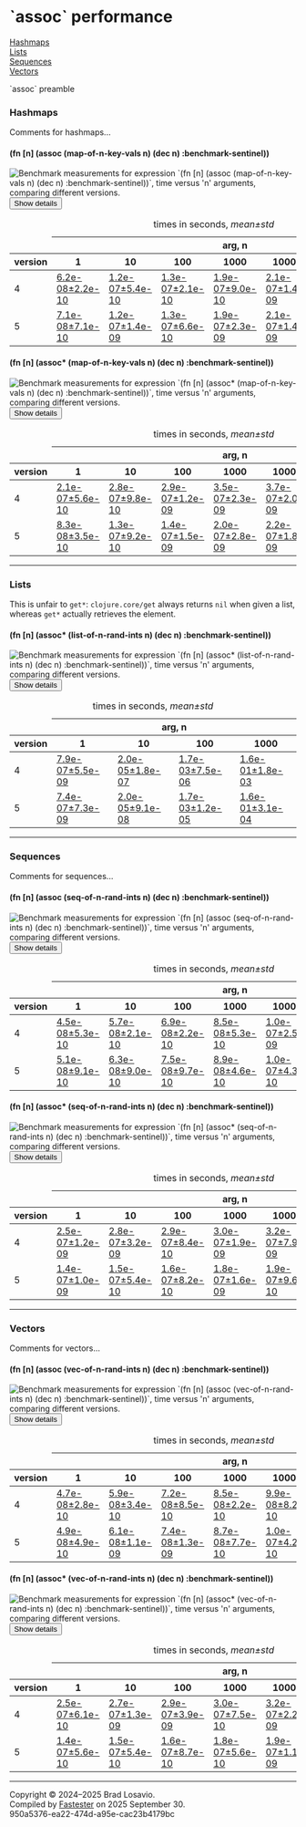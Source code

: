 
  <body>
    <h1>
      `assoc` performance
    </h1>
    <div>
      <a href="#group-0">Hashmaps</a><br>
      <a href="#group-1">Lists</a><br>
      <a href="#group-2">Sequences</a><br>
      <a href="#group-3">Vectors</a>
    </div>
    <div>
      <p>
        `assoc` preamble
      </p>
    </div>
    <section>
      <h3 id="group-0">
        Hashmaps
      </h3>
      <div>
        <p>
          Comments for hashmaps...
        </p>
      </div>
      <div>
        <h4 id="group-0-fexpr-0">
          (fn [n] (assoc (map-of-n-key-vals n) (dec n) :benchmark-sentinel))
        </h4><img alt=
        "Benchmark measurements for expression `(fn [n] (assoc (map-of-n-key-vals n) (dec n) :benchmark-sentinel))`, time versus &apos;n&apos; arguments, comparing different versions."
        src="img_assoc/group-0-fexpr-0.svg"><button class="collapser" type="button">Show details</button>
        <div class="collapsable">
          <table>
            <caption>
              times in seconds, <em>mean±std</em>
            </caption>
            <thead>
              <tr>
                <td></td>
                <th colspan="7">
                  arg, n
                </th>
              </tr>
              <tr>
                <th>
                  version
                </th>
                <th>
                  1
                </th>
                <th>
                  10
                </th>
                <th>
                  100
                </th>
                <th>
                  1000
                </th>
                <th>
                  10000
                </th>
                <th>
                  100000
                </th>
                <th>
                  1000000
                </th>
              </tr>
            </thead>
            <tr>
              <td>
                4
              </td>
              <td>
                <a href="https://github.com/blosavio/fn-in/blob/master/resources/fn_in_performance/assoc/version 4/test-4.edn">6.2e-08±2.2e-10</a>
              </td>
              <td>
                <a href="https://github.com/blosavio/fn-in/blob/master/resources/fn_in_performance/assoc/version 4/test-5.edn">1.2e-07±5.4e-10</a>
              </td>
              <td>
                <a href="https://github.com/blosavio/fn-in/blob/master/resources/fn_in_performance/assoc/version 4/test-6.edn">1.3e-07±2.1e-10</a>
              </td>
              <td>
                <a href="https://github.com/blosavio/fn-in/blob/master/resources/fn_in_performance/assoc/version 4/test-7.edn">1.9e-07±9.0e-10</a>
              </td>
              <td>
                <a href="https://github.com/blosavio/fn-in/blob/master/resources/fn_in_performance/assoc/version 4/test-8.edn">2.1e-07±1.4e-09</a>
              </td>
              <td>
                <a href="https://github.com/blosavio/fn-in/blob/master/resources/fn_in_performance/assoc/version 4/test-9.edn">2.4e-07±1.7e-09</a>
              </td>
              <td>
                <a href="https://github.com/blosavio/fn-in/blob/master/resources/fn_in_performance/assoc/version 4/test-10.edn">2.8e-07±2.2e-09</a>
              </td>
            </tr>
            <tr>
              <td>
                5
              </td>
              <td>
                <a href="https://github.com/blosavio/fn-in/blob/master/resources/fn_in_performance/assoc/version 5/test-4.edn">7.1e-08±7.1e-10</a>
              </td>
              <td>
                <a href="https://github.com/blosavio/fn-in/blob/master/resources/fn_in_performance/assoc/version 5/test-5.edn">1.2e-07±1.4e-09</a>
              </td>
              <td>
                <a href="https://github.com/blosavio/fn-in/blob/master/resources/fn_in_performance/assoc/version 5/test-6.edn">1.3e-07±6.6e-10</a>
              </td>
              <td>
                <a href="https://github.com/blosavio/fn-in/blob/master/resources/fn_in_performance/assoc/version 5/test-7.edn">1.9e-07±2.3e-09</a>
              </td>
              <td>
                <a href="https://github.com/blosavio/fn-in/blob/master/resources/fn_in_performance/assoc/version 5/test-8.edn">2.1e-07±1.4e-09</a>
              </td>
              <td>
                <a href="https://github.com/blosavio/fn-in/blob/master/resources/fn_in_performance/assoc/version 5/test-9.edn">2.4e-07±8.9e-10</a>
              </td>
              <td>
                <a href="https://github.com/blosavio/fn-in/blob/master/resources/fn_in_performance/assoc/version 5/test-10.edn">2.7e-07±1.1e-09</a>
              </td>
            </tr>
          </table>
        </div>
        <h4 id="group-0-fexpr-1">
          (fn [n] (assoc* (map-of-n-key-vals n) (dec n) :benchmark-sentinel))
        </h4><img alt=
        "Benchmark measurements for expression `(fn [n] (assoc* (map-of-n-key-vals n) (dec n) :benchmark-sentinel))`, time versus &apos;n&apos; arguments, comparing different versions."
        src="img_assoc/group-0-fexpr-1.svg"><button class="collapser" type="button">Show details</button>
        <div class="collapsable">
          <table>
            <caption>
              times in seconds, <em>mean±std</em>
            </caption>
            <thead>
              <tr>
                <td></td>
                <th colspan="7">
                  arg, n
                </th>
              </tr>
              <tr>
                <th>
                  version
                </th>
                <th>
                  1
                </th>
                <th>
                  10
                </th>
                <th>
                  100
                </th>
                <th>
                  1000
                </th>
                <th>
                  10000
                </th>
                <th>
                  100000
                </th>
                <th>
                  1000000
                </th>
              </tr>
            </thead>
            <tr>
              <td>
                4
              </td>
              <td>
                <a href="https://github.com/blosavio/fn-in/blob/master/resources/fn_in_performance/assoc/version 4/test-18.edn">2.1e-07±5.6e-10</a>
              </td>
              <td>
                <a href="https://github.com/blosavio/fn-in/blob/master/resources/fn_in_performance/assoc/version 4/test-19.edn">2.8e-07±9.8e-10</a>
              </td>
              <td>
                <a href="https://github.com/blosavio/fn-in/blob/master/resources/fn_in_performance/assoc/version 4/test-20.edn">2.9e-07±1.2e-09</a>
              </td>
              <td>
                <a href="https://github.com/blosavio/fn-in/blob/master/resources/fn_in_performance/assoc/version 4/test-21.edn">3.5e-07±2.3e-09</a>
              </td>
              <td>
                <a href="https://github.com/blosavio/fn-in/blob/master/resources/fn_in_performance/assoc/version 4/test-22.edn">3.7e-07±2.0e-09</a>
              </td>
              <td>
                <a href="https://github.com/blosavio/fn-in/blob/master/resources/fn_in_performance/assoc/version 4/test-23.edn">4.1e-07±3.1e-09</a>
              </td>
              <td>
                <a href="https://github.com/blosavio/fn-in/blob/master/resources/fn_in_performance/assoc/version 4/test-24.edn">4.5e-07±1.6e-09</a>
              </td>
            </tr>
            <tr>
              <td>
                5
              </td>
              <td>
                <a href="https://github.com/blosavio/fn-in/blob/master/resources/fn_in_performance/assoc/version 5/test-18.edn">8.3e-08±3.5e-10</a>
              </td>
              <td>
                <a href="https://github.com/blosavio/fn-in/blob/master/resources/fn_in_performance/assoc/version 5/test-19.edn">1.3e-07±9.2e-10</a>
              </td>
              <td>
                <a href="https://github.com/blosavio/fn-in/blob/master/resources/fn_in_performance/assoc/version 5/test-20.edn">1.4e-07±1.5e-09</a>
              </td>
              <td>
                <a href="https://github.com/blosavio/fn-in/blob/master/resources/fn_in_performance/assoc/version 5/test-21.edn">2.0e-07±2.8e-09</a>
              </td>
              <td>
                <a href="https://github.com/blosavio/fn-in/blob/master/resources/fn_in_performance/assoc/version 5/test-22.edn">2.2e-07±1.8e-09</a>
              </td>
              <td>
                <a href="https://github.com/blosavio/fn-in/blob/master/resources/fn_in_performance/assoc/version 5/test-23.edn">2.5e-07±3.6e-09</a>
              </td>
              <td>
                <a href="https://github.com/blosavio/fn-in/blob/master/resources/fn_in_performance/assoc/version 5/test-24.edn">2.8e-07±2.9e-09</a>
              </td>
            </tr>
          </table>
        </div>
      </div>
      <hr>
      <h3 id="group-1">
        Lists
      </h3>
      <div>
        <p>
          This is unfair to <code>get*</code>: <code>clojure.core/get</code> always returns <code>nil</code> when given a list, whereas <code>get*</code>
          actually retrieves the element.
        </p>
      </div>
      <div>
        <h4 id="group-1-fexpr-0">
          (fn [n] (assoc* (list-of-n-rand-ints n) (dec n) :benchmark-sentinel))
        </h4><img alt=
        "Benchmark measurements for expression `(fn [n] (assoc* (list-of-n-rand-ints n) (dec n) :benchmark-sentinel))`, time versus &apos;n&apos; arguments, comparing different versions."
        src="img_assoc/group-1-fexpr-0.svg"><button class="collapser" type="button">Show details</button>
        <div class="collapsable">
          <table>
            <caption>
              times in seconds, <em>mean±std</em>
            </caption>
            <thead>
              <tr>
                <td></td>
                <th colspan="4">
                  arg, n
                </th>
              </tr>
              <tr>
                <th>
                  version
                </th>
                <th>
                  1
                </th>
                <th>
                  10
                </th>
                <th>
                  100
                </th>
                <th>
                  1000
                </th>
              </tr>
            </thead>
            <tr>
              <td>
                4
              </td>
              <td>
                <a href="https://github.com/blosavio/fn-in/blob/master/resources/fn_in_performance/assoc/version 4/test-0.edn">7.9e-07±5.5e-09</a>
              </td>
              <td>
                <a href="https://github.com/blosavio/fn-in/blob/master/resources/fn_in_performance/assoc/version 4/test-1.edn">2.0e-05±1.8e-07</a>
              </td>
              <td>
                <a href="https://github.com/blosavio/fn-in/blob/master/resources/fn_in_performance/assoc/version 4/test-2.edn">1.7e-03±7.5e-06</a>
              </td>
              <td>
                <a href="https://github.com/blosavio/fn-in/blob/master/resources/fn_in_performance/assoc/version 4/test-3.edn">1.6e-01±1.8e-03</a>
              </td>
            </tr>
            <tr>
              <td>
                5
              </td>
              <td>
                <a href="https://github.com/blosavio/fn-in/blob/master/resources/fn_in_performance/assoc/version 5/test-0.edn">7.4e-07±7.3e-09</a>
              </td>
              <td>
                <a href="https://github.com/blosavio/fn-in/blob/master/resources/fn_in_performance/assoc/version 5/test-1.edn">2.0e-05±9.1e-08</a>
              </td>
              <td>
                <a href="https://github.com/blosavio/fn-in/blob/master/resources/fn_in_performance/assoc/version 5/test-2.edn">1.7e-03±1.2e-05</a>
              </td>
              <td>
                <a href="https://github.com/blosavio/fn-in/blob/master/resources/fn_in_performance/assoc/version 5/test-3.edn">1.6e-01±3.1e-04</a>
              </td>
            </tr>
          </table>
        </div>
      </div>
      <hr>
      <h3 id="group-2">
        Sequences
      </h3>
      <div>
        <p>
          Comments for sequences...
        </p>
      </div>
      <div>
        <h4 id="group-2-fexpr-0">
          (fn [n] (assoc (seq-of-n-rand-ints n) (dec n) :benchmark-sentinel))
        </h4><img alt=
        "Benchmark measurements for expression `(fn [n] (assoc (seq-of-n-rand-ints n) (dec n) :benchmark-sentinel))`, time versus &apos;n&apos; arguments, comparing different versions."
        src="img_assoc/group-2-fexpr-0.svg"><button class="collapser" type="button">Show details</button>
        <div class="collapsable">
          <table>
            <caption>
              times in seconds, <em>mean±std</em>
            </caption>
            <thead>
              <tr>
                <td></td>
                <th colspan="7">
                  arg, n
                </th>
              </tr>
              <tr>
                <th>
                  version
                </th>
                <th>
                  1
                </th>
                <th>
                  10
                </th>
                <th>
                  100
                </th>
                <th>
                  1000
                </th>
                <th>
                  10000
                </th>
                <th>
                  100000
                </th>
                <th>
                  1000000
                </th>
              </tr>
            </thead>
            <tr>
              <td>
                4
              </td>
              <td>
                <a href="https://github.com/blosavio/fn-in/blob/master/resources/fn_in_performance/assoc/version 4/test-32.edn">4.5e-08±5.3e-10</a>
              </td>
              <td>
                <a href="https://github.com/blosavio/fn-in/blob/master/resources/fn_in_performance/assoc/version 4/test-33.edn">5.7e-08±2.1e-10</a>
              </td>
              <td>
                <a href="https://github.com/blosavio/fn-in/blob/master/resources/fn_in_performance/assoc/version 4/test-34.edn">6.9e-08±2.2e-10</a>
              </td>
              <td>
                <a href="https://github.com/blosavio/fn-in/blob/master/resources/fn_in_performance/assoc/version 4/test-35.edn">8.5e-08±5.3e-10</a>
              </td>
              <td>
                <a href="https://github.com/blosavio/fn-in/blob/master/resources/fn_in_performance/assoc/version 4/test-36.edn">1.0e-07±2.5e-09</a>
              </td>
              <td>
                <a href="https://github.com/blosavio/fn-in/blob/master/resources/fn_in_performance/assoc/version 4/test-37.edn">1.1e-07±2.0e-09</a>
              </td>
              <td>
                <a href="https://github.com/blosavio/fn-in/blob/master/resources/fn_in_performance/assoc/version 4/test-38.edn">1.3e-07±2.0e-09</a>
              </td>
            </tr>
            <tr>
              <td>
                5
              </td>
              <td>
                <a href="https://github.com/blosavio/fn-in/blob/master/resources/fn_in_performance/assoc/version 5/test-32.edn">5.1e-08±9.1e-10</a>
              </td>
              <td>
                <a href="https://github.com/blosavio/fn-in/blob/master/resources/fn_in_performance/assoc/version 5/test-33.edn">6.3e-08±9.0e-10</a>
              </td>
              <td>
                <a href="https://github.com/blosavio/fn-in/blob/master/resources/fn_in_performance/assoc/version 5/test-34.edn">7.5e-08±9.7e-10</a>
              </td>
              <td>
                <a href="https://github.com/blosavio/fn-in/blob/master/resources/fn_in_performance/assoc/version 5/test-35.edn">8.9e-08±4.6e-10</a>
              </td>
              <td>
                <a href="https://github.com/blosavio/fn-in/blob/master/resources/fn_in_performance/assoc/version 5/test-36.edn">1.0e-07±4.3e-10</a>
              </td>
              <td>
                <a href="https://github.com/blosavio/fn-in/blob/master/resources/fn_in_performance/assoc/version 5/test-37.edn">1.1e-07±8.1e-10</a>
              </td>
              <td>
                <a href="https://github.com/blosavio/fn-in/blob/master/resources/fn_in_performance/assoc/version 5/test-38.edn">1.3e-07±1.4e-09</a>
              </td>
            </tr>
          </table>
        </div>
        <h4 id="group-2-fexpr-1">
          (fn [n] (assoc* (seq-of-n-rand-ints n) (dec n) :benchmark-sentinel))
        </h4><img alt=
        "Benchmark measurements for expression `(fn [n] (assoc* (seq-of-n-rand-ints n) (dec n) :benchmark-sentinel))`, time versus &apos;n&apos; arguments, comparing different versions."
        src="img_assoc/group-2-fexpr-1.svg"><button class="collapser" type="button">Show details</button>
        <div class="collapsable">
          <table>
            <caption>
              times in seconds, <em>mean±std</em>
            </caption>
            <thead>
              <tr>
                <td></td>
                <th colspan="7">
                  arg, n
                </th>
              </tr>
              <tr>
                <th>
                  version
                </th>
                <th>
                  1
                </th>
                <th>
                  10
                </th>
                <th>
                  100
                </th>
                <th>
                  1000
                </th>
                <th>
                  10000
                </th>
                <th>
                  100000
                </th>
                <th>
                  1000000
                </th>
              </tr>
            </thead>
            <tr>
              <td>
                4
              </td>
              <td>
                <a href="https://github.com/blosavio/fn-in/blob/master/resources/fn_in_performance/assoc/version 4/test-25.edn">2.5e-07±1.2e-09</a>
              </td>
              <td>
                <a href="https://github.com/blosavio/fn-in/blob/master/resources/fn_in_performance/assoc/version 4/test-26.edn">2.8e-07±3.2e-09</a>
              </td>
              <td>
                <a href="https://github.com/blosavio/fn-in/blob/master/resources/fn_in_performance/assoc/version 4/test-27.edn">2.9e-07±8.4e-10</a>
              </td>
              <td>
                <a href="https://github.com/blosavio/fn-in/blob/master/resources/fn_in_performance/assoc/version 4/test-28.edn">3.0e-07±1.9e-09</a>
              </td>
              <td>
                <a href="https://github.com/blosavio/fn-in/blob/master/resources/fn_in_performance/assoc/version 4/test-29.edn">3.2e-07±7.9e-09</a>
              </td>
              <td>
                <a href="https://github.com/blosavio/fn-in/blob/master/resources/fn_in_performance/assoc/version 4/test-30.edn">3.4e-07±7.1e-10</a>
              </td>
              <td>
                <a href="https://github.com/blosavio/fn-in/blob/master/resources/fn_in_performance/assoc/version 4/test-31.edn">3.6e-07±4.9e-09</a>
              </td>
            </tr>
            <tr>
              <td>
                5
              </td>
              <td>
                <a href="https://github.com/blosavio/fn-in/blob/master/resources/fn_in_performance/assoc/version 5/test-25.edn">1.4e-07±1.0e-09</a>
              </td>
              <td>
                <a href="https://github.com/blosavio/fn-in/blob/master/resources/fn_in_performance/assoc/version 5/test-26.edn">1.5e-07±5.4e-10</a>
              </td>
              <td>
                <a href="https://github.com/blosavio/fn-in/blob/master/resources/fn_in_performance/assoc/version 5/test-27.edn">1.6e-07±8.2e-10</a>
              </td>
              <td>
                <a href="https://github.com/blosavio/fn-in/blob/master/resources/fn_in_performance/assoc/version 5/test-28.edn">1.8e-07±1.6e-09</a>
              </td>
              <td>
                <a href="https://github.com/blosavio/fn-in/blob/master/resources/fn_in_performance/assoc/version 5/test-29.edn">1.9e-07±9.6e-10</a>
              </td>
              <td>
                <a href="https://github.com/blosavio/fn-in/blob/master/resources/fn_in_performance/assoc/version 5/test-30.edn">2.0e-07±3.3e-09</a>
              </td>
              <td>
                <a href="https://github.com/blosavio/fn-in/blob/master/resources/fn_in_performance/assoc/version 5/test-31.edn">2.2e-07±1.2e-09</a>
              </td>
            </tr>
          </table>
        </div>
      </div>
      <hr>
      <h3 id="group-3">
        Vectors
      </h3>
      <div>
        <p>
          Comments for vectors...
        </p>
      </div>
      <div>
        <h4 id="group-3-fexpr-0">
          (fn [n] (assoc (vec-of-n-rand-ints n) (dec n) :benchmark-sentinel))
        </h4><img alt=
        "Benchmark measurements for expression `(fn [n] (assoc (vec-of-n-rand-ints n) (dec n) :benchmark-sentinel))`, time versus &apos;n&apos; arguments, comparing different versions."
        src="img_assoc/group-3-fexpr-0.svg"><button class="collapser" type="button">Show details</button>
        <div class="collapsable">
          <table>
            <caption>
              times in seconds, <em>mean±std</em>
            </caption>
            <thead>
              <tr>
                <td></td>
                <th colspan="7">
                  arg, n
                </th>
              </tr>
              <tr>
                <th>
                  version
                </th>
                <th>
                  1
                </th>
                <th>
                  10
                </th>
                <th>
                  100
                </th>
                <th>
                  1000
                </th>
                <th>
                  10000
                </th>
                <th>
                  100000
                </th>
                <th>
                  1000000
                </th>
              </tr>
            </thead>
            <tr>
              <td>
                4
              </td>
              <td>
                <a href="https://github.com/blosavio/fn-in/blob/master/resources/fn_in_performance/assoc/version 4/test-11.edn">4.7e-08±2.8e-10</a>
              </td>
              <td>
                <a href="https://github.com/blosavio/fn-in/blob/master/resources/fn_in_performance/assoc/version 4/test-12.edn">5.9e-08±3.4e-10</a>
              </td>
              <td>
                <a href="https://github.com/blosavio/fn-in/blob/master/resources/fn_in_performance/assoc/version 4/test-13.edn">7.2e-08±8.5e-10</a>
              </td>
              <td>
                <a href="https://github.com/blosavio/fn-in/blob/master/resources/fn_in_performance/assoc/version 4/test-14.edn">8.5e-08±2.2e-10</a>
              </td>
              <td>
                <a href="https://github.com/blosavio/fn-in/blob/master/resources/fn_in_performance/assoc/version 4/test-15.edn">9.9e-08±8.2e-10</a>
              </td>
              <td>
                <a href="https://github.com/blosavio/fn-in/blob/master/resources/fn_in_performance/assoc/version 4/test-16.edn">1.2e-07±1.3e-09</a>
              </td>
              <td>
                <a href="https://github.com/blosavio/fn-in/blob/master/resources/fn_in_performance/assoc/version 4/test-17.edn">1.3e-07±3.6e-10</a>
              </td>
            </tr>
            <tr>
              <td>
                5
              </td>
              <td>
                <a href="https://github.com/blosavio/fn-in/blob/master/resources/fn_in_performance/assoc/version 5/test-11.edn">4.9e-08±4.9e-10</a>
              </td>
              <td>
                <a href="https://github.com/blosavio/fn-in/blob/master/resources/fn_in_performance/assoc/version 5/test-12.edn">6.1e-08±1.1e-09</a>
              </td>
              <td>
                <a href="https://github.com/blosavio/fn-in/blob/master/resources/fn_in_performance/assoc/version 5/test-13.edn">7.4e-08±1.3e-09</a>
              </td>
              <td>
                <a href="https://github.com/blosavio/fn-in/blob/master/resources/fn_in_performance/assoc/version 5/test-14.edn">8.7e-08±7.7e-10</a>
              </td>
              <td>
                <a href="https://github.com/blosavio/fn-in/blob/master/resources/fn_in_performance/assoc/version 5/test-15.edn">1.0e-07±4.2e-10</a>
              </td>
              <td>
                <a href="https://github.com/blosavio/fn-in/blob/master/resources/fn_in_performance/assoc/version 5/test-16.edn">1.1e-07±5.6e-10</a>
              </td>
              <td>
                <a href="https://github.com/blosavio/fn-in/blob/master/resources/fn_in_performance/assoc/version 5/test-17.edn">1.3e-07±1.4e-09</a>
              </td>
            </tr>
          </table>
        </div>
        <h4 id="group-3-fexpr-1">
          (fn [n] (assoc* (vec-of-n-rand-ints n) (dec n) :benchmark-sentinel))
        </h4><img alt=
        "Benchmark measurements for expression `(fn [n] (assoc* (vec-of-n-rand-ints n) (dec n) :benchmark-sentinel))`, time versus &apos;n&apos; arguments, comparing different versions."
        src="img_assoc/group-3-fexpr-1.svg"><button class="collapser" type="button">Show details</button>
        <div class="collapsable">
          <table>
            <caption>
              times in seconds, <em>mean±std</em>
            </caption>
            <thead>
              <tr>
                <td></td>
                <th colspan="7">
                  arg, n
                </th>
              </tr>
              <tr>
                <th>
                  version
                </th>
                <th>
                  1
                </th>
                <th>
                  10
                </th>
                <th>
                  100
                </th>
                <th>
                  1000
                </th>
                <th>
                  10000
                </th>
                <th>
                  100000
                </th>
                <th>
                  1000000
                </th>
              </tr>
            </thead>
            <tr>
              <td>
                4
              </td>
              <td>
                <a href="https://github.com/blosavio/fn-in/blob/master/resources/fn_in_performance/assoc/version 4/test-39.edn">2.5e-07±6.1e-10</a>
              </td>
              <td>
                <a href="https://github.com/blosavio/fn-in/blob/master/resources/fn_in_performance/assoc/version 4/test-40.edn">2.7e-07±1.3e-09</a>
              </td>
              <td>
                <a href="https://github.com/blosavio/fn-in/blob/master/resources/fn_in_performance/assoc/version 4/test-41.edn">2.9e-07±3.9e-09</a>
              </td>
              <td>
                <a href="https://github.com/blosavio/fn-in/blob/master/resources/fn_in_performance/assoc/version 4/test-42.edn">3.0e-07±7.5e-10</a>
              </td>
              <td>
                <a href="https://github.com/blosavio/fn-in/blob/master/resources/fn_in_performance/assoc/version 4/test-43.edn">3.2e-07±2.2e-09</a>
              </td>
              <td>
                <a href="https://github.com/blosavio/fn-in/blob/master/resources/fn_in_performance/assoc/version 4/test-44.edn">3.4e-07±1.0e-09</a>
              </td>
              <td>
                <a href="https://github.com/blosavio/fn-in/blob/master/resources/fn_in_performance/assoc/version 4/test-45.edn">3.6e-07±8.8e-09</a>
              </td>
            </tr>
            <tr>
              <td>
                5
              </td>
              <td>
                <a href="https://github.com/blosavio/fn-in/blob/master/resources/fn_in_performance/assoc/version 5/test-39.edn">1.4e-07±5.6e-10</a>
              </td>
              <td>
                <a href="https://github.com/blosavio/fn-in/blob/master/resources/fn_in_performance/assoc/version 5/test-40.edn">1.5e-07±5.4e-10</a>
              </td>
              <td>
                <a href="https://github.com/blosavio/fn-in/blob/master/resources/fn_in_performance/assoc/version 5/test-41.edn">1.6e-07±8.7e-10</a>
              </td>
              <td>
                <a href="https://github.com/blosavio/fn-in/blob/master/resources/fn_in_performance/assoc/version 5/test-42.edn">1.8e-07±5.6e-10</a>
              </td>
              <td>
                <a href="https://github.com/blosavio/fn-in/blob/master/resources/fn_in_performance/assoc/version 5/test-43.edn">1.9e-07±1.1e-09</a>
              </td>
              <td>
                <a href="https://github.com/blosavio/fn-in/blob/master/resources/fn_in_performance/assoc/version 5/test-44.edn">2.0e-07±6.7e-10</a>
              </td>
              <td>
                <a href="https://github.com/blosavio/fn-in/blob/master/resources/fn_in_performance/assoc/version 5/test-45.edn">2.1e-07±1.5e-09</a>
              </td>
            </tr>
          </table>
        </div>
      </div>
      <hr>
    </section>
    <p id="page-footer">
      Copyright © 2024–2025 Brad Losavio.<br>
      Compiled by <a href="https://github.com/blosavio/Fastester">Fastester</a> on 2025 September 30.<span id="uuid"><br>
      950a5376-ea22-474d-a95e-cac23b4179bc</span>
    </p>
  </body>
</html>
